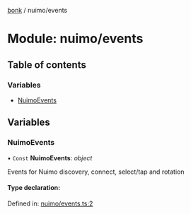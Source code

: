 [bonk](../README.md) / nuimo/events

# Module: nuimo/events

## Table of contents

### Variables

- [NuimoEvents](nuimo_events.md#nuimoevents)

## Variables

### NuimoEvents

• `Const` **NuimoEvents**: *object*

Events for Nuimo discovery, connect, select/tap and rotation

#### Type declaration:

Defined in: [nuimo/events.ts:2](https://github.com/expandrew/media-cube/blob/1125a73/bonk/src/devices/nuimo/events.ts#L2)
